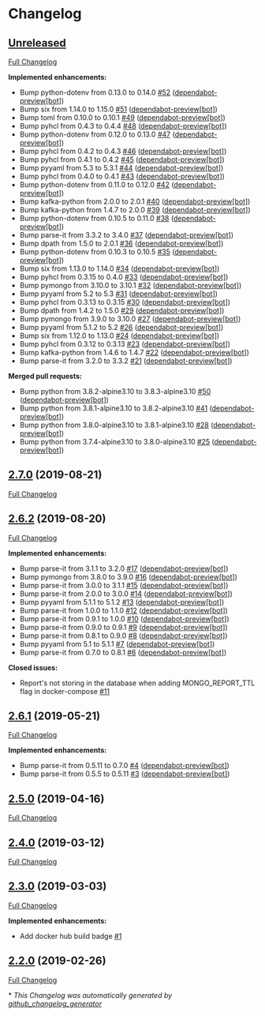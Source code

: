 # Changelog

## [Unreleased](https://github.com/nebula-orchestrator/reporter/tree/HEAD)

[Full Changelog](https://github.com/nebula-orchestrator/reporter/compare/2.7.0...HEAD)

**Implemented enhancements:**

- Bump python-dotenv from 0.13.0 to 0.14.0 [\#52](https://github.com/nebula-orchestrator/reporter/pull/52) ([dependabot-preview[bot]](https://github.com/apps/dependabot-preview))
- Bump six from 1.14.0 to 1.15.0 [\#51](https://github.com/nebula-orchestrator/reporter/pull/51) ([dependabot-preview[bot]](https://github.com/apps/dependabot-preview))
- Bump toml from 0.10.0 to 0.10.1 [\#49](https://github.com/nebula-orchestrator/reporter/pull/49) ([dependabot-preview[bot]](https://github.com/apps/dependabot-preview))
- Bump pyhcl from 0.4.3 to 0.4.4 [\#48](https://github.com/nebula-orchestrator/reporter/pull/48) ([dependabot-preview[bot]](https://github.com/apps/dependabot-preview))
- Bump python-dotenv from 0.12.0 to 0.13.0 [\#47](https://github.com/nebula-orchestrator/reporter/pull/47) ([dependabot-preview[bot]](https://github.com/apps/dependabot-preview))
- Bump pyhcl from 0.4.2 to 0.4.3 [\#46](https://github.com/nebula-orchestrator/reporter/pull/46) ([dependabot-preview[bot]](https://github.com/apps/dependabot-preview))
- Bump pyhcl from 0.4.1 to 0.4.2 [\#45](https://github.com/nebula-orchestrator/reporter/pull/45) ([dependabot-preview[bot]](https://github.com/apps/dependabot-preview))
- Bump pyyaml from 5.3 to 5.3.1 [\#44](https://github.com/nebula-orchestrator/reporter/pull/44) ([dependabot-preview[bot]](https://github.com/apps/dependabot-preview))
- Bump pyhcl from 0.4.0 to 0.4.1 [\#43](https://github.com/nebula-orchestrator/reporter/pull/43) ([dependabot-preview[bot]](https://github.com/apps/dependabot-preview))
- Bump python-dotenv from 0.11.0 to 0.12.0 [\#42](https://github.com/nebula-orchestrator/reporter/pull/42) ([dependabot-preview[bot]](https://github.com/apps/dependabot-preview))
- Bump kafka-python from 2.0.0 to 2.0.1 [\#40](https://github.com/nebula-orchestrator/reporter/pull/40) ([dependabot-preview[bot]](https://github.com/apps/dependabot-preview))
- Bump kafka-python from 1.4.7 to 2.0.0 [\#39](https://github.com/nebula-orchestrator/reporter/pull/39) ([dependabot-preview[bot]](https://github.com/apps/dependabot-preview))
- Bump python-dotenv from 0.10.5 to 0.11.0 [\#38](https://github.com/nebula-orchestrator/reporter/pull/38) ([dependabot-preview[bot]](https://github.com/apps/dependabot-preview))
- Bump parse-it from 3.3.2 to 3.4.0 [\#37](https://github.com/nebula-orchestrator/reporter/pull/37) ([dependabot-preview[bot]](https://github.com/apps/dependabot-preview))
- Bump dpath from 1.5.0 to 2.0.1 [\#36](https://github.com/nebula-orchestrator/reporter/pull/36) ([dependabot-preview[bot]](https://github.com/apps/dependabot-preview))
- Bump python-dotenv from 0.10.3 to 0.10.5 [\#35](https://github.com/nebula-orchestrator/reporter/pull/35) ([dependabot-preview[bot]](https://github.com/apps/dependabot-preview))
- Bump six from 1.13.0 to 1.14.0 [\#34](https://github.com/nebula-orchestrator/reporter/pull/34) ([dependabot-preview[bot]](https://github.com/apps/dependabot-preview))
- Bump pyhcl from 0.3.15 to 0.4.0 [\#33](https://github.com/nebula-orchestrator/reporter/pull/33) ([dependabot-preview[bot]](https://github.com/apps/dependabot-preview))
- Bump pymongo from 3.10.0 to 3.10.1 [\#32](https://github.com/nebula-orchestrator/reporter/pull/32) ([dependabot-preview[bot]](https://github.com/apps/dependabot-preview))
- Bump pyyaml from 5.2 to 5.3 [\#31](https://github.com/nebula-orchestrator/reporter/pull/31) ([dependabot-preview[bot]](https://github.com/apps/dependabot-preview))
- Bump pyhcl from 0.3.13 to 0.3.15 [\#30](https://github.com/nebula-orchestrator/reporter/pull/30) ([dependabot-preview[bot]](https://github.com/apps/dependabot-preview))
- Bump dpath from 1.4.2 to 1.5.0 [\#29](https://github.com/nebula-orchestrator/reporter/pull/29) ([dependabot-preview[bot]](https://github.com/apps/dependabot-preview))
- Bump pymongo from 3.9.0 to 3.10.0 [\#27](https://github.com/nebula-orchestrator/reporter/pull/27) ([dependabot-preview[bot]](https://github.com/apps/dependabot-preview))
- Bump pyyaml from 5.1.2 to 5.2 [\#26](https://github.com/nebula-orchestrator/reporter/pull/26) ([dependabot-preview[bot]](https://github.com/apps/dependabot-preview))
- Bump six from 1.12.0 to 1.13.0 [\#24](https://github.com/nebula-orchestrator/reporter/pull/24) ([dependabot-preview[bot]](https://github.com/apps/dependabot-preview))
- Bump pyhcl from 0.3.12 to 0.3.13 [\#23](https://github.com/nebula-orchestrator/reporter/pull/23) ([dependabot-preview[bot]](https://github.com/apps/dependabot-preview))
- Bump kafka-python from 1.4.6 to 1.4.7 [\#22](https://github.com/nebula-orchestrator/reporter/pull/22) ([dependabot-preview[bot]](https://github.com/apps/dependabot-preview))
- Bump parse-it from 3.2.0 to 3.3.2 [\#21](https://github.com/nebula-orchestrator/reporter/pull/21) ([dependabot-preview[bot]](https://github.com/apps/dependabot-preview))

**Merged pull requests:**

- Bump python from 3.8.2-alpine3.10 to 3.8.3-alpine3.10 [\#50](https://github.com/nebula-orchestrator/reporter/pull/50) ([dependabot-preview[bot]](https://github.com/apps/dependabot-preview))
- Bump python from 3.8.1-alpine3.10 to 3.8.2-alpine3.10 [\#41](https://github.com/nebula-orchestrator/reporter/pull/41) ([dependabot-preview[bot]](https://github.com/apps/dependabot-preview))
- Bump python from 3.8.0-alpine3.10 to 3.8.1-alpine3.10 [\#28](https://github.com/nebula-orchestrator/reporter/pull/28) ([dependabot-preview[bot]](https://github.com/apps/dependabot-preview))
- Bump python from 3.7.4-alpine3.10 to 3.8.0-alpine3.10 [\#25](https://github.com/nebula-orchestrator/reporter/pull/25) ([dependabot-preview[bot]](https://github.com/apps/dependabot-preview))

## [2.7.0](https://github.com/nebula-orchestrator/reporter/tree/2.7.0) (2019-08-21)

[Full Changelog](https://github.com/nebula-orchestrator/reporter/compare/2.6.2...2.7.0)

## [2.6.2](https://github.com/nebula-orchestrator/reporter/tree/2.6.2) (2019-08-20)

[Full Changelog](https://github.com/nebula-orchestrator/reporter/compare/2.6.1...2.6.2)

**Implemented enhancements:**

- Bump parse-it from 3.1.1 to 3.2.0 [\#17](https://github.com/nebula-orchestrator/reporter/pull/17) ([dependabot-preview[bot]](https://github.com/apps/dependabot-preview))
- Bump pymongo from 3.8.0 to 3.9.0 [\#16](https://github.com/nebula-orchestrator/reporter/pull/16) ([dependabot-preview[bot]](https://github.com/apps/dependabot-preview))
- Bump parse-it from 3.0.0 to 3.1.1 [\#15](https://github.com/nebula-orchestrator/reporter/pull/15) ([dependabot-preview[bot]](https://github.com/apps/dependabot-preview))
- Bump parse-it from 2.0.0 to 3.0.0 [\#14](https://github.com/nebula-orchestrator/reporter/pull/14) ([dependabot-preview[bot]](https://github.com/apps/dependabot-preview))
- Bump pyyaml from 5.1.1 to 5.1.2 [\#13](https://github.com/nebula-orchestrator/reporter/pull/13) ([dependabot-preview[bot]](https://github.com/apps/dependabot-preview))
- Bump parse-it from 1.0.0 to 1.1.0 [\#12](https://github.com/nebula-orchestrator/reporter/pull/12) ([dependabot-preview[bot]](https://github.com/apps/dependabot-preview))
- Bump parse-it from 0.9.1 to 1.0.0 [\#10](https://github.com/nebula-orchestrator/reporter/pull/10) ([dependabot-preview[bot]](https://github.com/apps/dependabot-preview))
- Bump parse-it from 0.9.0 to 0.9.1 [\#9](https://github.com/nebula-orchestrator/reporter/pull/9) ([dependabot-preview[bot]](https://github.com/apps/dependabot-preview))
- Bump parse-it from 0.8.1 to 0.9.0 [\#8](https://github.com/nebula-orchestrator/reporter/pull/8) ([dependabot-preview[bot]](https://github.com/apps/dependabot-preview))
- Bump pyyaml from 5.1 to 5.1.1 [\#7](https://github.com/nebula-orchestrator/reporter/pull/7) ([dependabot-preview[bot]](https://github.com/apps/dependabot-preview))
- Bump parse-it from 0.7.0 to 0.8.1 [\#6](https://github.com/nebula-orchestrator/reporter/pull/6) ([dependabot-preview[bot]](https://github.com/apps/dependabot-preview))

**Closed issues:**

- Report's not storing in the database when adding MONGO\_REPORT\_TTL flag in docker-compose [\#11](https://github.com/nebula-orchestrator/reporter/issues/11)

## [2.6.1](https://github.com/nebula-orchestrator/reporter/tree/2.6.1) (2019-05-21)

[Full Changelog](https://github.com/nebula-orchestrator/reporter/compare/2.5.0...2.6.1)

**Implemented enhancements:**

- Bump parse-it from 0.5.11 to 0.7.0 [\#4](https://github.com/nebula-orchestrator/reporter/pull/4) ([dependabot-preview[bot]](https://github.com/apps/dependabot-preview))
- Bump parse-it from 0.5.5 to 0.5.11 [\#3](https://github.com/nebula-orchestrator/reporter/pull/3) ([dependabot-preview[bot]](https://github.com/apps/dependabot-preview))

## [2.5.0](https://github.com/nebula-orchestrator/reporter/tree/2.5.0) (2019-04-16)

[Full Changelog](https://github.com/nebula-orchestrator/reporter/compare/2.4.0...2.5.0)

## [2.4.0](https://github.com/nebula-orchestrator/reporter/tree/2.4.0) (2019-03-12)

[Full Changelog](https://github.com/nebula-orchestrator/reporter/compare/2.3.0...2.4.0)

## [2.3.0](https://github.com/nebula-orchestrator/reporter/tree/2.3.0) (2019-03-03)

[Full Changelog](https://github.com/nebula-orchestrator/reporter/compare/2.2.0...2.3.0)

**Implemented enhancements:**

- Add docker hub build badge [\#1](https://github.com/nebula-orchestrator/reporter/issues/1)

## [2.2.0](https://github.com/nebula-orchestrator/reporter/tree/2.2.0) (2019-02-26)

[Full Changelog](https://github.com/nebula-orchestrator/reporter/compare/6b7d7581cfeb21e727c144c0f974970e0d735eb7...2.2.0)



\* *This Changelog was automatically generated by [github_changelog_generator](https://github.com/github-changelog-generator/github-changelog-generator)*

